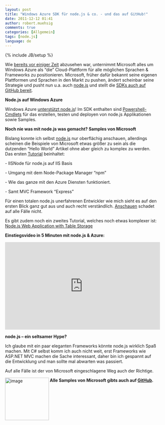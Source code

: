 ```yaml
---
layout: post
title: "Windows Azure SDK für node.js & co. - und das auf GitHub!"
date: 2011-12-12 01:41
author: robert.muehsig
comments: true
categories: [Allgemein]
tags: [node.js]
language: de
---
```

{% include JB/setup %}
<p>Wie <a href="{{BASE_PATH}}/2011/06/23/mircosoft-volle-kraft-auf-die-cloud-mit-datenupload-node-js/">bereits vor einiger Zeit</a> abzusehen war, unternimmt Microsoft alles um Windows Azure als “die” Cloud-Plattform für alle möglichen Sprachen &amp; Frameworks zu positionieren. Microsoft, früher dafür bekannt seine eigenen Plattformen und Sprachen in den Markt zu pushen, ändert scheinbar seine Strategie und pusht nun u.a. auch <a href="http://nodejs.org">node.js</a> und stellt die <a href="https://github.com/WindowsAzure">SDKs auch auf GitHub bereit</a>. </p> <p><strong>Node.js auf Windows Azure</strong></p> <p>Windows Azure <a href="http://www.windowsazure.com/en-us/develop/nodejs/">unterstützt node.js</a>! Im SDK enthalten sind <a href="http://msdn.microsoft.com/en-us/library/hh689725(VS.103).aspx">Powershell-Cmdlets</a> für das erstellen, testen und deployen von node.js Applikationen sowie Samples. </p> <p><strong>Noch nie was mit node.js was gemacht? Samples von Microsoft</strong></p> <p>Bislang konnte ich selbst <a href="http://nodejs.org">node.js</a> nur oberflächig anschauen, allerdings scheinen die Beispiele von Microsoft etwas größer zu sein als die dutzenden “Hello World” Artikel ohne aber gleich zu komplex zu werden. Das ersten <a href="http://www.windowsazure.com/en-us/develop/nodejs/tutorials/web-app-with-express/">Tutorial</a> beinhaltet:</p> <p>- IISNode für node.js auf IIS Basis</p> <p>- Umgang mit dem Node-Package Manager “npm”</p> <p>- Wie das ganze mit den Azure Diensten funktioniert.</p> <p>- Samt MVC Framework “Express”</p> <p>Für einen totalen node.js unerfahrenen Entwickler wie mich sieht es auf den ersten Blick ganz gut aus und auch recht verständlich. <a href="http://www.windowsazure.com/en-us/develop/nodejs/tutorials/web-app-with-express/">Anschauen</a> schadet auf alle Fälle nicht.</p> <p>Es gibt zudem noch ein zweites Tutorial, welches noch etwas komplexer ist: <a href="http://www.windowsazure.com/en-us/develop/nodejs/tutorials/getting-started/">Node.js Web Application with Table Storage</a></p> <p><strong>Einstiegsvideo in 5 Minuten mit node.js &amp; Azure:</strong></p> <p><iframe style="width: 512px; height: 288px" src="http://channel9.msdn.com/Blogs/Windows-Azure-Developer-Experience-Videos/Nodejs-Windows-Azure-Introduction/player?w=512&amp;h=288" frameborder="0" scrolling="no"></iframe></p> <p><strong></strong></p> <p><strong>node.js – ein seltsamer Hype?</strong></p> <p>Ich glaube mit ein paar eleganten Frameworks könnte node.js wirklich Spaß machen. Mit C# selbst komm ich auch nicht weit, erst Frameworks wie ASP.NET MVC machen die Sache interessant, daher bin ich gespannt auf die Entwicklung und man sollte mal abwarten was passiert.</p> <p>Auf alle Fälle ist der von Microsoft eingeschlagene Weg auch der Richtige.</p> <p><a href="{{BASE_PATH}}/assets/wp-images/image1425.png"><img style="background-image: none; border-bottom: 0px; border-left: 0px; padding-left: 0px; padding-right: 0px; display: inline; float: left; border-top: 0px; border-right: 0px; padding-top: 0px" title="image" border="0" alt="image" align="left" src="{{BASE_PATH}}/assets/wp-images/image_thumb603.png" width="145" height="140"></a><strong>Alle Samples von Microsoft gibts auch auf <a href="https://github.com/WindowsAzure">GitHub</a>.</strong></p>
